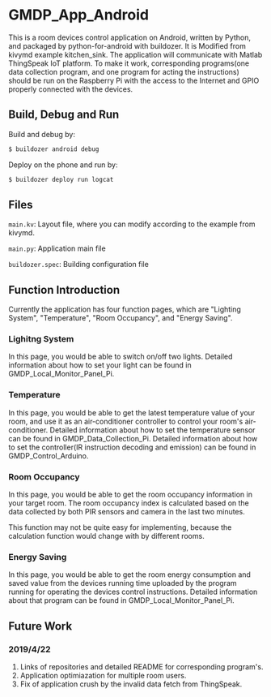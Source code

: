 # GMDP_App_Android

This is a room devices control application on Android, written by Python, and packaged by python-for-android with buildozer. It is Modified from kivymd example kitchen_sink. The application will communicate with Matlab ThingSpeak IoT platform. To make it work, corresponding programs(one data collection program, and one program for acting the instructions) should be run on the Raspberry Pi with the access to the Internet and GPIO properly connected with the devices.

## Build, Debug and Run
Build and debug by:
```bash
$ buildozer android debug
```
Deploy on the phone and run by:

```bash
$ buildozer deploy run logcat
```

## Files
`main.kv`: Layout file, where you can modify according to the example from kivymd.

`main.py`: Application main file

`buildozer.spec`: Building configuration file


## Function Introduction

Currently the application has four function pages, which are "Lighting System", "Temperature", "Room Occupancy", and "Energy Saving".

### Lighitng System
In this page, you would be able to switch on/off two lights. Detailed information about how to set your light can be found in GMDP_Local_Monitor_Panel_Pi.

### Temperature
In this page, you would be able to get the latest temperature value of your room, and use it as an air-conditioner controller to control your room's air-conditioner. Detailed information about how to set the temperature sensor can be found in GMDP_Data_Collection_Pi. Detailed information about how to set the controller(IR instruction decoding and emission) can be found in GMDP_Control_Arduino.

### Room Occupancy
In this page, you would be able to get the room occupancy information in your target room. The room occupancy index is calculated based on the data collected by both PIR sensors and camera in the last two minutes.

This function may not be quite easy for implementing, because the calculation function would change with by different rooms.

### Energy Saving
In this page, you would be able to get the room energy consumption and saved value from the devices running time uploaded by the program running for operating the devices control instructions. Detailed information about that program can be found in GMDP_Local_Monitor_Panel_Pi.

## Future Work

### 2019/4/22
1. Links of repositories and detailed README for corresponding program's.
3. Application optimiazation for multiple room users.
4. Fix of application crush by the invalid data fetch from ThingSpeak.

